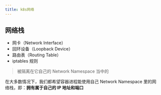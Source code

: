 ```yaml
---
title: k8s网络
---
```

## 网络栈

- 网卡（Network Interface）
- 回环设备（Loopback Device）
- 路由表（Routing Table）
- iptables 规则

> 被隔离在它自己的 Network Namespace 当中的


在大多数情况下，我们都希望容器进程能使用自己 Network Namespace 里的网络栈，即：**拥有属于自己的 IP 地址和端口**